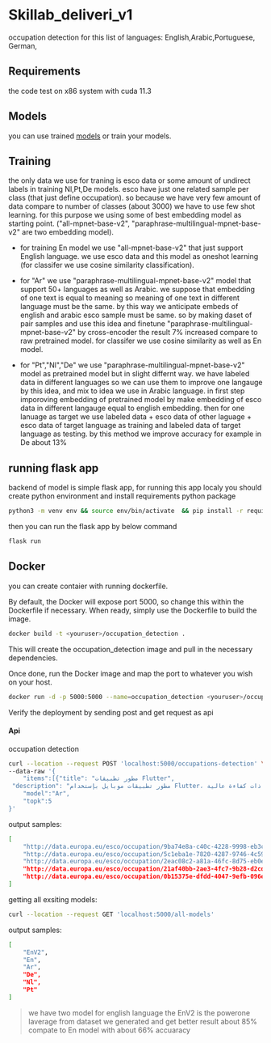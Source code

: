 # Skillab_deliveri_v1
occupation detection for this list of languages: English,Arabic,Portuguese, German, 
## Requirements
the code test on x86 system with cuda 11.3
## Models
you can use trained [models](https://drive.google.com/file/d/1yDgNpB_kGFGlbvb-RKglKCqPZ28Xl234/view?usp=sharing) or train your models.

## Training
the only data we use for traning is esco data or some amount of undirect labels in training Nl,Pt,De models. esco have just one related sample per class (that just define occupation). so  because we have very few amount of data compare to number of classes (about 3000) we have to use few shot learning. for this purpose we using some of best embedding model as starting point. ("all-mpnet-base-v2", "paraphrase-multilingual-mpnet-base-v2" are two embedding model).

- for training En model we use "all-mpnet-base-v2" that just support English language. we use esco data and this model as oneshot learning (for classifer we use cosine similarity classification). 

- for "Ar" we use "paraphrase-multilingual-mpnet-base-v2" model that support 50+ languages as well as Arabic. we suppose that embedding of one text is equal to meaning so meaning of one text in different language must be the same. by this way we anticipate embeds of english and arabic esco sample must be same. so by making daset of pair samples and use this idea and finetune "paraphrase-multilingual-mpnet-base-v2" by cross-encoder the result 7% increased compare to raw pretrained model. for classifer we use cosine similarity as well as En model.

- for "Pt","Nl","De" we use "paraphrase-multilingual-mpnet-base-v2" model as pretrained model but in slight differnt way. we have labeled data in different languages so we can use them to improve one langauge by this idea, and mix to idea we use in Arabic language. in first step imporoving embedding of pretrained model by make embedding of esco data in different langauge equal to english embedding. then for one lanuage as target we use labeled data + esco data of other laguage + esco data of target language as training and labeled data of target language as testing. by this method we improve accuracy for example in De about 13% 

## running flask app
backend of model is simple flask app, for running this app localy you should create python environment and install requirements python package
```sh
python3 -m venv env && source env/bin/activate  && pip install -r requirements.txt 
```
then you can run the flask app by below command
```sh
flask run 
```

## Docker

you can create contaier with running dockerfile.

By default, the Docker will expose port 5000, so change this within the
Dockerfile if necessary. When ready, simply use the Dockerfile to
build the image.

```sh
docker build -t <youruser>/occupation_detection .
```

This will create the occupation_detection image and pull in the necessary dependencies.

Once done, run the Docker image and map the port to whatever you wish on
your host. 

```sh
docker run -d -p 5000:5000 --name=occupation_detection <youruser>/occupation_detection 
```

Verify the deployment by sending post and get request as api

#### Api

occupation detection
```sh
curl --location --request POST 'localhost:5000/occupations-detection' \
--data-raw '{
    "items":[{"title": "مطور تطبيقات Flutter",
 "description": "مطور تطبيقات موبايل بإستخدام Flutter، يجيد العمل ضمن الفريق ويملك حس ورغبة عالية في تطوير منتجات ذات كفاءة عالية."}],
    "model":"Ar",
    "topk":5
}'
```
output samples:

```sh
[
    "http://data.europa.eu/esco/occupation/9ba74e8a-c40c-4228-9998-eb3c7a5c11df",
    "http://data.europa.eu/esco/occupation/5c1eba1e-7820-4287-9746-4c5906320100",
    "http://data.europa.eu/esco/occupation/2eac08c2-a81a-46fc-8d75-eb0e0f3e0f6d",
    "http://data.europa.eu/esco/occupation/21af40bb-2ae3-4fc7-9b28-d2cdd8308912",
    "http://data.europa.eu/esco/occupation/0b15375e-dfdd-4047-9efb-096e0aaee7d2"
]
```

getting all exsiting models:

```sh
curl --location --request GET 'localhost:5000/all-models'
```

output samples:

```sh
[
    "EnV2",
    "En",
    "Ar",
    "De",
    "Nl",
    "Pt"
]
```
> we have two model for english language the EnV2 is the powerone laverage from dataset we generated and get better result about 85% compate to En model with about 66% accuaracy
